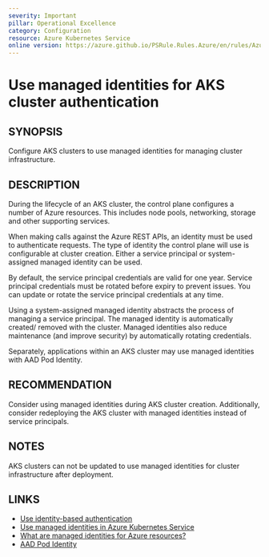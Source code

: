 ```yaml
---
severity: Important
pillar: Operational Excellence
category: Configuration
resource: Azure Kubernetes Service
online version: https://azure.github.io/PSRule.Rules.Azure/en/rules/Azure.AKS.ManagedIdentity/
---
```


# Use managed identities for AKS cluster authentication

## SYNOPSIS

Configure AKS clusters to use managed identities for managing cluster infrastructure.

## DESCRIPTION

During the lifecycle of an AKS cluster, the control plane configures a number of Azure resources.
This includes node pools, networking, storage and other supporting services.

When making calls against the Azure REST APIs, an identity must be used to authenticate requests.
The type of identity the control plane will use is configurable at cluster creation.
Either a service principal or system-assigned managed identity can be used.

By default, the service principal credentials are valid for one year.
Service principal credentials must be rotated before expiry to prevent issues.
You can update or rotate the service principal credentials at any time.

Using a system-assigned managed identity abstracts the process of managing a service principal.
The managed identity is automatically created/ removed with the cluster.
Managed identities also reduce maintenance (and improve security) by automatically rotating credentials.

Separately, applications within an AKS cluster may use managed identities with AAD Pod Identity.

## RECOMMENDATION

Consider using managed identities during AKS cluster creation.
Additionally, consider redeploying the AKS cluster with managed identities instead of service principals.

## NOTES

AKS clusters can not be updated to use managed identities for cluster infrastructure after deployment.

## LINKS

- [Use identity-based authentication](https://docs.microsoft.com/azure/architecture/framework/security/design-identity-authentication#use-identity-based-authentication)
- [Use managed identities in Azure Kubernetes Service](https://docs.microsoft.com/azure/aks/use-managed-identity)
- [What are managed identities for Azure resources?](https://docs.microsoft.com/azure/active-directory/managed-identities-azure-resources/overview)
- [AAD Pod Identity](https://github.com/Azure/aad-pod-identity)
